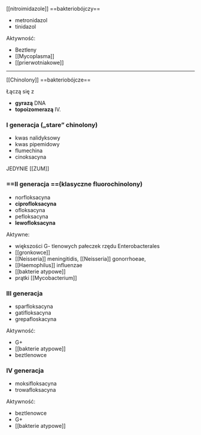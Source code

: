 
[[nitroimidazole]] ==bakteriobójczy==
- metronidazol
- tinidazol 

Aktywność:
- Beztleny
- [[Mycoplasma]]
- [[prierwotniakowe]]

---

[[Chinolony]]  ==bakteriobójcze==

Łączą się z 
- **gyrazą** DNA
- **topoizomerazą** IV. 

### I generacja („stare” chinolony) 
- kwas nalidyksowy 
- kwas pipemidowy 
- flumechina 
- cinoksacyna 

JEDYNIE [[ZUM]]
### ==II generacja ==(klasyczne **fluorochinolony**) 
- norfloksacyna
-  **ciprofloksacyna**
-  ofloksacyna
-  pefloksacyna
-  **lewofloksacyna**

Aktywne: 
- większości G- tlenowych pałeczek rzędu Enterobacterales
- [[gronkowce]]
- [[Neisseria]] meningitidis, [[Neisseria]] gonorrhoeae, 
- [[Haemophilus]] influenzae
- [[bakterie atypowe]]
- prątki [[Mycobacterium]]


### III generacja 
- sparfloksacyna
-  gatifloksacyna
-  grepafloskacyna

Aktywność:
- G+
- [[bakterie atypowe]]
- beztlenowce 

### IV generacja 
- moksifloksacyna
- trowafloksacyna

Aktywność:
- beztlenowce
- G+
- [[bakterie atypowe]]